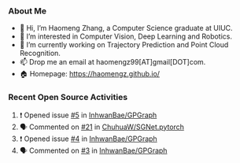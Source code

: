 ### About Me
- 👋 Hi, I’m Haomeng Zhang, a Computer Science graduate at UIUC.
- 👀 I’m interested in Computer Vision, Deep Learning and Robotics.
- 🌱 I’m currently working on Trajectory Prediction and Point Cloud Recognition.
- 📫 Drop me an email at haomengz99[AT]gmail[DOT]com.
- :house: Homepage: https://haomengz.github.io/


### Recent Open Source Activities
<!--START_SECTION:activity-->
1. ❗️ Opened issue [#5](https://github.com/InhwanBae/GPGraph/issues/5) in [InhwanBae/GPGraph](https://github.com/InhwanBae/GPGraph)
2. 🗣 Commented on [#21](https://github.com/ChuhuaW/SGNet.pytorch/issues/21) in [ChuhuaW/SGNet.pytorch](https://github.com/ChuhuaW/SGNet.pytorch)
3. ❗️ Opened issue [#4](https://github.com/InhwanBae/GPGraph/issues/4) in [InhwanBae/GPGraph](https://github.com/InhwanBae/GPGraph)
4. 🗣 Commented on [#3](https://github.com/InhwanBae/GPGraph/issues/3) in [InhwanBae/GPGraph](https://github.com/InhwanBae/GPGraph)
<!--END_SECTION:activity-->

<!---
haomengz/haomengz is a ✨ special ✨ repository because its `README.md` (this file) appears on your GitHub profile.
You can click the Preview link to take a look at your changes.
--->
